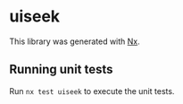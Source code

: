 # uiseek

This library was generated with [Nx](https://nx.dev).

## Running unit tests

Run `nx test uiseek` to execute the unit tests.
